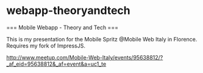 webapp-theoryandtech
====================

=== Mobile Webapp - Theory and Tech ===

This is my presentation for the Mobile Spritz @Mobile Web Italy in Florence.
Requires my fork of ImpressJS.

http://www.meetup.com/Mobile-Web-Italy/events/95638812/?_af_eid=95638812&_af=event&a=uc1_te
